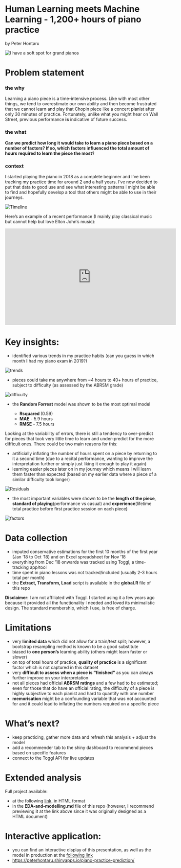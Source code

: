 Human Learning meets Machine Learning - 1,200+ hours of piano practice
================
by Peter Hontaru

![I have a soft spot for grand pianos](www/piano.jpg)

# Problem statement

### the why

Learning a piano piece is a time-intensive process. Like with most other
things, we tend to overestimate our own ability and then become
frustrated that we cannot learn and play that Chopin piece like a
concert pianist after only 30 minutes of practice. Fortunately, unlike
what you might hear on Wall Street, previous performance **is**
indicative of future success.

### the what

**Can we predict how long it would take to learn a piano piece based on
a number of factors? If so, which factors influenced the total amount of
hours required to learn the piece the most?**

### context

I started playing the piano in 2018 as a complete beginner and I’ve been
tracking my practice time for around 2 and a half years. I’ve now
decided to put that data to good use and see what interesting patterns I
might be able to find and hopefully develop a tool that others might be
able to use in their journeys.

![Timeline](figs/unnamed-chunk-3-1.png)

Here’s an example of a recent performance (I mainly play classical music
but cannot help but love Elton John’s music):

<div align="center">

<iframe width="560" height="315" src="https://www.youtube.com/embed/eTJiT6TXIcw" frameborder="0" data-external="1" allowfullscreen>
</iframe>

</div>

# Key insights:

-   identified various trends in my practice habits (can you guess in
    which month I had my piano exam in 2019?)

![trends](figs/unnamed-chunk-5-1.png)

-   pieces could take me anywhere from \~4 hours to 40+ hours of
    practice, subject to difficulty (as assessed by the ABRSM grade)

![difficulty](figs/unnamed-chunk-15-1.png)

-   the **Random Forrest** model was shown to be the most optimal model

    -   **Rsquared** (0.59)
    -   **MAE** - 5.9 hours
    -   **RMSE** - 7.5 hours

Looking at the variability of errors, there is still a tendency to
over-predict for pieces that took very little time to learn and
under-predict for the more difficult ones. There could be two main
reasons for this:

-   artificially inflating the number of hours spent on a piece by
    returning to it a second time (due to a recital performance, wanting
    to improve the interpretation further or simply just liking it
    enough to play it again)
-   learning easier pieces later on in my journey which means I will
    learn them faster than expected (based on my earlier data where a
    piece of a similar difficulty took longer)

![Residuals](www/residuals.png)

-   the most important variables were shown to be the **length of the
    piece**, **standard of playing**(performance vs casual) and
    **experience**(lifetime total practice before first practice session
    on each piece)

![factors](figs/factors-1.png)

# Data collection

-   imputed conservative estimations for the first 10 months of the
    first year (Jan ’18 to Oct ’18) and on Excel spreadsheet for Nov ’18
-   everything from Dec ’18 onwards was tracked using Toggl, a
    time-tracking app/tool
-   time spent in piano lessons was not tracked/included (usually 2-3
    hours total per month)
-   the **Extract, Transform, Load** script is available in the
    **global.R** file of this repo

**Disclaimer**: I am not affiliated with Toggl. I started using it a few
years ago because it provided all the functionality I needed and loved
its minimalistic design. The standard membership, which I use, is free
of charge.

# Limitations

-   very **limited data** which did not allow for a train/test split;
    however, a bootstrap resampling method is known to be a good
    substitute
-   biased to **one person’s** learning ability (others might learn
    faster or slower)
-   on top of total hours of practice, **quality of practice** is a
    significant factor which is not captured in this dataset
-   very **difficult to assess when a piece is “finished”** as you can
    always further improve on your interpretation
-   not all pieces had official **ABRSM ratings** and a few had to be
    estimated; even for those that do have an official rating, the
    difficulty of a piece is highly subjective to each pianist and hard
    to quantify with one number
-   **memorisation** might be a confounding variable that was not
    accounted for and it could lead to inflating the numbers required on
    a specific piece

# What’s next?

-   keep practicing, gather more data and refresh this analysis + adjust
    the model
-   add a recommender tab to the shiny dashboard to recommend pieces
    based on specific features
-   connect to the Toggl API for live updates

# Extended analysis

Full project available:

-   at the following
    [link](https://htmlpreview.github.io/?https://github.com/peterhontaru/Piano-Practice-Prediction/blob/master/EDA-and-modelling.html),
    in HTML format
-   in the **EDA-and-modelling.md** file of this repo (however, I
    recommend previewing it at the link above since it was originally
    designed as a HTML document)

# Interactive application:

-   you can find an interactive display of this presentation, as well as
    the model in production at the [following
    link](https://peterhontaru.shinyapps.io/piano-practice-prediction/)
-   <https://peterhontaru.shinyapps.io/piano-practice-prediction/>
